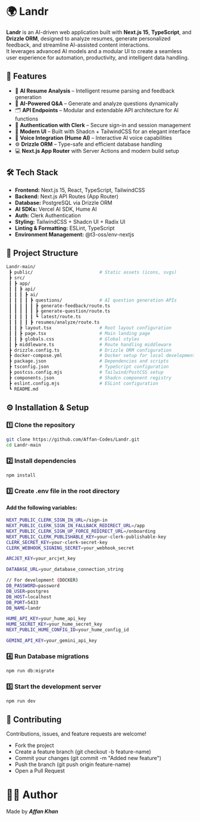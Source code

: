 # 🌍 Landr

**Landr** is an AI-driven web application built with **Next.js 15**, **TypeScript**, and **Drizzle ORM**, designed to analyze resumes, generate personalized feedback, and streamline AI-assisted content interactions.  
It leverages advanced AI models and a modular UI to create a seamless user experience for automation, productivity, and intelligent data handling.

## 🚀 Features

- 🤖 **AI Resume Analysis** – Intelligent resume parsing and feedback generation
- 🧠 **AI-Powered Q&A** – Generate and analyze questions dynamically
- 🗂️ **API Endpoints** – Modular and extendable API architecture for AI functions
- 🧩 **Authentication with Clerk** – Secure sign-in and session management
- 🎨 **Modern UI** – Built with Shadcn + TailwindCSS for an elegant interface
- 💬 **Voice Integration (Hume AI)** – Interactive AI voice capabilities
- ⚙️ **Drizzle ORM** – Type-safe and efficient database handling
- 💻 **Next.js App Router** with Server Actions and modern build setup

## 🛠️ Tech Stack

- **Frontend:** Next.js 15, React, TypeScript, TailwindCSS
- **Backend:** Next.js API Routes (App Router)
- **Database:** PostgreSQL via Drizzle ORM
- **AI SDKs:** Vercel AI SDK, Hume AI
- **Auth:** Clerk Authentication
- **Styling:** TailwindCSS + Shadcn UI + Radix UI
- **Linting & Formatting:** ESLint, TypeScript
- **Environment Management:** @t3-oss/env-nextjs

## 📂 Project Structure

```bash
Landr-main/
 ┣ public/                         # Static assets (icons, svgs)
 ┣ src/
 ┃ ┣ app/
 ┃ ┃ ┣ api/
 ┃ ┃ ┃ ┣ ai/
 ┃ ┃ ┃ ┃ ┣ questions/              # AI question generation APIs
 ┃ ┃ ┃ ┃ ┃ ┣ generate-feedback/route.ts
 ┃ ┃ ┃ ┃ ┃ ┣ generate-question/route.ts
 ┃ ┃ ┃ ┃ ┃ ┗ latest/route.ts
 ┃ ┃ ┃ ┃ ┣ resumes/analyze/route.ts
 ┃ ┃ ┣ layout.tsx                  # Root layout configuration
 ┃ ┃ ┣ page.tsx                    # Main landing page
 ┃ ┃ ┣ globals.css                 # Global styles
 ┃ ┣ middleware.ts                 # Route handling middleware
 ┣ drizzle.config.ts               # Drizzle ORM configuration
 ┣ docker-compose.yml              # Docker setup for local development
 ┣ package.json                    # Dependencies and scripts
 ┣ tsconfig.json                   # TypeScript configuration
 ┣ postcss.config.mjs              # Tailwind/PostCSS setup
 ┣ components.json                 # Shadcn component registry
 ┣ eslint.config.mjs               # ESLint configuration
 ┗ README.md
```

## ⚙️ Installation & Setup

### 1️⃣ Clone the repository

```bash
git clone https://github.com/Affan-Codes/Landr.git
cd Landr-main

```

### 2️⃣ Install dependencies

```bash
npm install
```

### 3️⃣ Create .env file in the root directory

#### Add the following variables:

```bash
NEXT_PUBLIC_CLERK_SIGN_IN_URL=/sign-in
NEXT_PUBLIC_CLERK_SIGN_IN_FALLBACK_REDIRECT_URL=/app
NEXT_PUBLIC_CLERK_SIGN_UP_FORCE_REDIRECT_URL=/onboarding
NEXT_PUBLIC_CLERK_PUBLISHABLE_KEY=your-clerk-publishable-key
CLERK_SECRET_KEY=your-clerk-secret-key
CLERK_WEBHOOK_SIGNING_SECRET=your_webhook_secret

ARCJET_KEY=your_arcjet_key

DATABASE_URL=your_database_connection_string

// For development (DOCKER)
DB_PASSWORD=password
DB_USER=postgres
DB_HOST=localhost
DB_PORT=5433
DB_NAME=landr

HUME_API_KEY=your_hume_api_key
HUME_SECRET_KEY=your_hume_secret_key
NEXT_PUBLIC_HUME_CONFIG_ID=your_hume_config_id

GEMINI_API_KEY=your_gemini_api_key
```

### 4️⃣ Run Database migrations

```bash
npm run db:migrate

```

### 5️⃣ Start the development server

```
npm run dev
```

## 🤝 Contributing

Contributions, issues, and feature requests are welcome!

- Fork the project
- Create a feature branch (git checkout -b feature-name)
- Commit your changes (git commit -m "Added new feature")
- Push the branch (git push origin feature-name)
- Open a Pull Request

# 👨‍💻 Author

Made by **_Affan Khan_**
